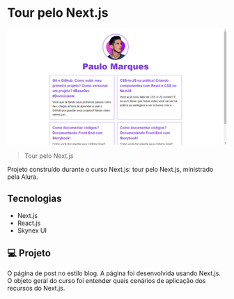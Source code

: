 # Tour pelo Next.js

![preview](.github/print.png)

> Tour pelo Next.js

Projeto construído durante o curso Next.js: tour pelo Next.js, ministrado pela Alura.


<!-- [Clique aqui para acessar](https://aluratube-ten-drab.vercel.app/) -->

## Tecnologias

- Next.js
- React.js
- Skynex UI

## 💻 Projeto

O página de post no estilo blog. A página foi desenvolvida usando Next.js. O objeto geral do curso foi entender quais cenários de aplicação dos recursos do Next.js.